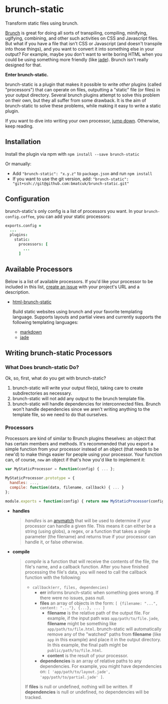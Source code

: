 # brunch-static
Transform static files using brunch.

[Brunch](http://brunch.io) is great for doing all sorts of transpiling, compiling, minifying, uglfying, combining, and other such activities on CSS and Javascript files. But what if you have a file that isn't CSS or Javascript (and doesn't transpile into those things), and you want to convert it into something else in your output? For example, maybe you don't want to write boring HTML when you could be using something more friendly (like [jade](http://jade-lang.com/)). Brunch isn't really designed for that.

**Enter brunch-static.**

brunch-static is a plugin that makes it possible to write _other_ plugins (called "processors") that can operate on files, outputting a "static" file (or files) in your output directory. Several brunch plugins attempt to solve this problem on their own, but they all suffer from some drawback. It is the aim of brunch-static to solve these problems, while making it easy to write a static plugin.

If you want to dive into writing your own processor, [jump down](#writing-brunch-static-processors). Otherwise, keep reading.

## Installation
Install the plugin via npm with `npm install --save brunch-static`

Or manually:

* Add `"brunch-static": "x.y.z"` to `package.json` and run `npm install`
* If you want to use the git version, add: `"brunch-static": "git+ssh://git@github.com:bmatcuk/brunch-static.git"`

## Configuration
brunch-static's only config is a list of processors you want. In your `brunch-config.coffee`, you can add your static processors:

```coffee
exports.config =
  ...
  plugins:
    static:
      processors: [
        ...
      ]
```

## Available Processors
Below is a list of available processors. If you'd like your processor to be included in this list, [create an issue](https://github.com/bmatcuk/brunch-static/issues/new) with your project's URL and a description.

* [html-brunch-static](https://github.com/bmatcuk/html-brunch-static)

  Build static websites using brunch and your favorite templating language. Supports layouts and partial views and currently supports the following templating languages:

  * [markdown](https://github.com/bmatcuk/marked-brunch-static)
  * [jade](https://github.com/bmatcuk/jade-brunch-static)

## Writing brunch-static Processors
### What Does brunch-static Do?
Ok, so, first, what do you get with brunch-static?

1. brunch-static will write your output file(s), taking care to create subdirectories as necessary.
2. brunch-static will not add any output to the brunch template file.
3. brunch-static will handle dependencies for interconnected files. Brunch won't handle dependencies since we aren't writing anything to the template file, so we need to do that ourselves.

### Processors
Processors are kind of similar to Brunch plugins theselves: an object that has certain members and methods. It's recommended that you export a simple function from your processor instead of an object (that needs to be new'd) to make things easier for people using your processor. Your function can, of course, `new` an object if that's how you'd like to implement it:

```javascript
var MyStaticProcessor = function(config) { ... };

MyStaticProcessor.prototype = {
  handles: ...,
  compile: function(data, filename, callback) { ... }
};

module.exports = function(config) { return new MyStaticProcessor(config); };
```

* **handles**
  > _handles_ is an [anymatch](https://github.com/es128/anymatch) that will be used to determine if your processor can handle a given file. This means it can either be a string (using globs), a regex, or a function that takes a single parameter (the filename) and returns true if your processor can handle it, or false otherwise.

* **compile**
  > _compile_ is a function that will receive the contents of the file, the file's name, and a callback function. After you have finished processing the file's data, you will need to call the callback function with the following:
  >
  > * `callback(err, files, dependencies)`
  >   * **err** informs brunch-static when something goes wrong. If there were no issues, pass null.
  >   * **files** an array of objects in the form: `[ {filename: "...", content: "..."}, {...}, ... ]`
  >     * **filename** is the relative path of the output file. For example, if the input path was `app/path/to/file.jade`, **filename** might be something like `app/path/to/file.html`. brunch-static will automatically remove any of the "watched" paths from **filename** (like `app` in this example) and place it in the output directory. In this example, the final path might be `public/path/to/file.html`.
  >     * **content** is the result of your processor.
  >   * **dependencies** is an array of relative paths to any dependencies. For example, you might have dependencies on: `[ 'app/path/to/layout.jade', 'app/path/to/partial.jade' ]`.
  >
  > If **files** is null or undefined, nothing will be written. If **dependencies** is null or undefined, no dependencies will be tracked.

